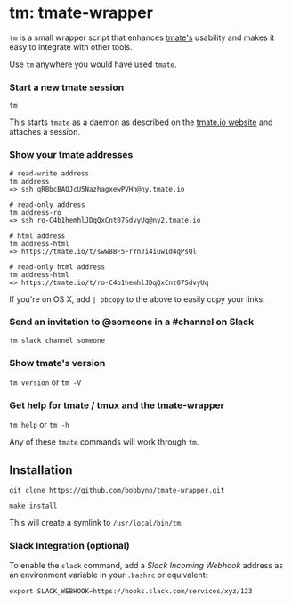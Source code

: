 # tm: tmate-wrapper

`tm` is a small wrapper script that enhances [tmate's](https://tmate.io) usability and makes it easy to integrate with other tools.

Use `tm` anywhere you would have used `tmate`.

### Start a new tmate session

`tm`

This starts `tmate` as a daemon as described on the [tmate.io website](https://tmate.io) and attaches a session.

### Show your tmate addresses

```
# read-write address
tm address
=> ssh qRBbcBAQJcU5NazhagxewPVHh@ny.tmate.io

# read-only address
tm address-ro
=> ssh ro-C4b1hemhlJDqQxCnt07SdvyUq@ny2.tmate.io

# html address
tm address-html
=> https://tmate.io/t/sww8BF5FrYnJi4iuw1d4qPsQl

# read-only html address
tm address-html
=> https://tmate.io/t/ro-C4b1hemhlJDqQxCnt07SdvyUq

```

If you're on OS X, add `| pbcopy` to the above to easily copy your links.

### Send an invitation to @someone in a #channel on Slack

`tm slack channel someone`

### Show tmate's version

`tm version` or `tm -V`

### Get help for tmate / tmux and the tmate-wrapper

`tm help` or `tm -h`

Any of these `tmate` commands will work through `tm`.

## Installation

`git clone https://github.com/bobbyno/tmate-wrapper.git`

`make install`

This will create a symlink to `/usr/local/bin/tm`.

### Slack Integration (optional)

To enable the `slack` command, add a _Slack Incoming Webhook_
address as an environment variable in your `.bashrc` or equivalent:

```
export SLACK_WEBHOOK=https://hooks.slack.com/services/xyz/123
```
